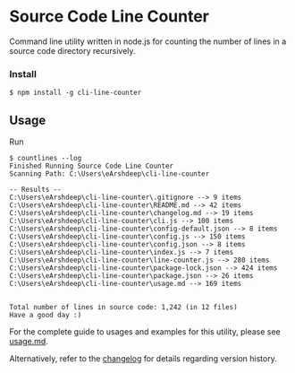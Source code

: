 # Source Code Line Counter

Command line utility written in node.js for counting the number of lines in a source code directory recursively.

### Install

```Shell
$ npm install -g cli-line-counter
```

## Usage

Run

```Shell
$ countlines --log
Finished Running Source Code Line Counter
Scanning Path: C:\Users\eArshdeep\cli-line-counter

-- Results --
C:\Users\eArshdeep\cli-line-counter\.gitignore --> 9 items
C:\Users\eArshdeep\cli-line-counter\README.md --> 42 items
C:\Users\eArshdeep\cli-line-counter\changelog.md --> 19 items
C:\Users\eArshdeep\cli-line-counter\cli.js --> 100 items
C:\Users\eArshdeep\cli-line-counter\config-default.json --> 8 items
C:\Users\eArshdeep\cli-line-counter\config.js --> 150 items
C:\Users\eArshdeep\cli-line-counter\config.json --> 8 items
C:\Users\eArshdeep\cli-line-counter\index.js --> 7 items
C:\Users\eArshdeep\cli-line-counter\line-counter.js --> 280 items
C:\Users\eArshdeep\cli-line-counter\package-lock.json --> 424 items
C:\Users\eArshdeep\cli-line-counter\package.json --> 26 items
C:\Users\eArshdeep\cli-line-counter\usage.md --> 169 items


Total number of lines in source code: 1,242 (in 12 files)
Have a good day :)
```

For the complete guide to usages and examples for this utility, please see [usage.md](usage.md).

Alternatively, refer to the [changelog](changelog.md) for details regarding version history.
